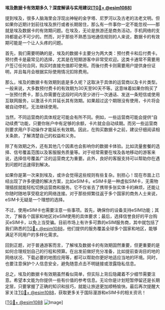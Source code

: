 **埃及数据卡有效期多久？深度解读与实用建议[[TG💪+ @esim1088](https://t.me/s/esim1088)]**

提到埃及，很多人脑海里会浮现出神秘的金字塔、尼罗河以及古老的法老文明。但如果你近期计划前往埃及旅行或者长期居住，那么有一件事你一定不能忽视——那就是埃及数据卡的有效期问题。在埃及，无论是旅游还是商务活动，手机网络的支持都是必不可少的。然而，对于那些不熟悉当地通信规则的人来说，数据卡的有效期可能是一个让人头疼的问题。

首先，我们需要明确的是，埃及的数据卡主要分为两大类：预付费卡和后付费卡。预付费卡是最常见的选择，尤其是在短期游客中非常受欢迎。这类卡通常不需要用户签订任何合同，购买时直接充值即可使用。而後付费卡则需要用户提供身份证明，并且每月会根据实际使用情况扣除费用。

那么，埃及的数据卡有效期到底是多久呢？这取决于具体的运营商以及卡片类型。一般来说，大多数预付费卡的有效期为30天至90天不等。这意味着如果你购买了一张预付费卡，那么你需要在这段时间内至少进行一次通话、发送一条短信或使用互联网服务，以激活卡片并延长其有效期。如果超过这个期限没有使用，卡片将会被自动停机，无法继续使用。

当然，不同运营商的具体规定可能会有所不同。例如，一些运营商可能会提供“自动续费”功能，只要你账户中有足够的余额，卡片就会自动续期。而另一些运营商则要求用户手动操作才能延长有效期。因此，在购买数据卡之前，建议仔细阅读相关条款，了解清楚自己的权益和义务。

除了有效期之外，还有其他几个因素也会影响你的数据卡体验。比如流量套餐的选择、信号覆盖范围以及客服服务质量等。对于经常需要在埃及各地移动的游客来说，选择信号覆盖广泛的运营商尤为重要。此外，良好的客服支持可以帮助你在遇到问题时迅速得到解决。

如果你是第一次来到埃及，或许会觉得这些规则有些复杂。别担心！现在市面上已经出现了许多便捷的解决方案，比如eSIM卡。eSIM卡是一种虚拟SIM卡，无需物理插拔就能轻松切换运营商和服务。它不仅省去了携带多张实体卡的麻烦，还能让你随时随地享受稳定的网络连接。对于那些频繁往返于多个国家的商务人士来说，eSIM卡无疑是一个理想的选择。

不过，使用eSIM卡也需要注意一些事项。首先，确保你的设备支持eSIM功能；其次，了解各个国家和地区对eSIM使用的具体要求；最后，选择信誉良好的平台购买eSIM卡，以免上当受骗。目前市场上有许多可靠的eSIM服务商，其中就包括了我们熟悉的[TG💪+ @esim1088](https://t.me/s/esim1088)，他们提供的服务覆盖全球多个国家和地区，能够满足不同用户的多样化需求。

回到正题，对于普通游客而言，了解埃及数据卡的有效期固然重要，但更重要的是如何合理规划自己的行程和预算。在出发前做好充分准备，比如提前查询目的地的网络状况、下载必要的地图应用等，都可以帮助你更好地适应当地的环境。同时，也要注意保护个人信息安全，避免随意点击不明链接或泄露隐私信息。

总之，埃及的数据卡有效期虽然看似简单，但实际上背后隐藏着不少细节需要注意。希望本文能为你提供一些有价值的参考信息。无论你是计划短暂停留还是长期定居，只要掌握了正确的知识和技巧，就能让旅途更加顺畅愉快。最后再次提醒大家关注[TG💪+ @esim1088](https://t.me/s/esim1088)，获取更多关于国际漫游和eSIM卡的相关资讯！

[[TG💪+ @esim1088](https://t.me/s/esim1088) ![Image](https://i.postimg.cc/4NQfJmqS/Snipaste-2025-05-13-00-14-12.png)]